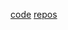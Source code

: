 [code](https://github.com/CassandraTheatro/CartesianTheater/blob/main/code)
[repos](https://github.com/CassandraTheatro/CartesianTheater/blob/main/repos)